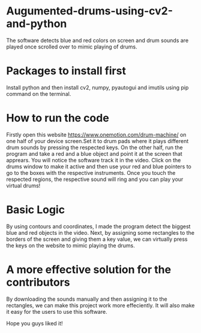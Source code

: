 # Augumented-drums-using-cv2-and-python
The software detects blue and red colors on screen and drum sounds are played once scrolled over to mimic playing of drums.

# Packages to install first
Install python and then install cv2, numpy, pyautogui and imutils using pip command on the terminal.

# How to run the code
Firstly open this website https://www.onemotion.com/drum-machine/ on one half of your device screen.Set it to drum pads where it plays different
drum sounds by pressing the respected keys. 
On the other half, run the program and take a red and a blue object and point it at the screen that apprears. You will notice the software track it 
in the video.
Click on the drums window to make it active and then use your red and blue pointers to go to the boxes with the respective instruments. Once you touch 
the respected regions, the respective sound will ring and you can play your virtual drums!

# Basic Logic
By using contours and coordinates, I made the program detect the biggest blue and red objects in the video. Next, by assigning some rectangles to the borders
of the screen and giving them a key value, we can virtually press the keys on the website to mimic playing the drums.

# A more effective solution for the contributors
By downloading the sounds manually and then assigning it to the rectangles, we can make this project work more effeciently. It will also make it easy for the
users to use this software.

Hope you guys liked it!
